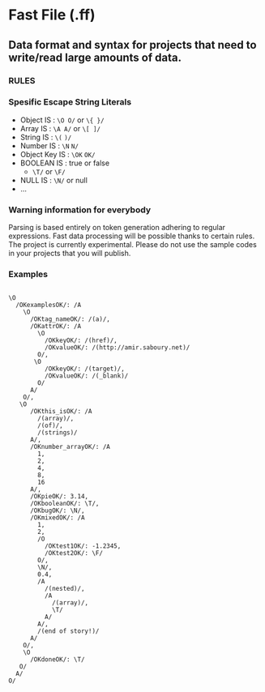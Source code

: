 # Fast File (.ff)

## Data format and syntax for projects that need to write/read large amounts of data.

### RULES

### Spesific Escape String Literals

- Object IS : `\O O/` or `\{ }/`
- Array IS : `\A A/` or `\[ ]/`
- String IS : `\(` `)/`
- Number IS : `\N` `N/`
- Object Key IS : `\OK` `OK/`
- BOOLEAN IS : true or false 
  -  `\T/` or `\F/`
- NULL IS : `\N/` or null
- ...


### Warning information for everybody

Parsing is based entirely on token generation adhering to regular expressions. Fast data processing will be possible thanks to certain rules. The project is currently experimental. Please do not use the sample codes in your projects that you will publish.


### Examples

```

\O
  /OKexamplesOK/: /A
    \O
      /OKtag_nameOK/: /(a)/,
      /OKattrOK/: /A
        \O
          /OKkeyOK/: /(href)/,
          /OKvalueOK/: /(http://amir.saboury.net)/
        O/,
       \O
          /OKkeyOK/: /(target)/,
          /OKvalueOK/: /(_blank)/
        O/
      A/
    O/,
   \O
      /OKthis_isOK/: /A
        /(array)/,
        /(of)/,
        /(strings)/
      A/,
      /OKnumber_arrayOK/: /A
        1,
        2,
        4,
        8,
        16
      A/,
      /OKpieOK/: 3.14,
      /OKbooleanOK/: \T/,
      /OKbugOK/: \N/,
      /OKmixedOK/: /A
        1,
        2,
        /O
          /OKtest1OK/: -1.2345,
          /OKtest2OK/: \F/
        O/,
        \N/,
        0.4,
        /A
          /(nested)/,
          /A
            /(array)/,
            \T/
          A/
        A/,
        /(end of story!)/
      A/
    O/,
    \O
      /OKdoneOK/: \T/
   O/
  A/
O/

```
